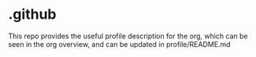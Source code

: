 # .github

This repo provides the useful profile description for the org, which can be seen in the org overview, and can be updated in profile/README.md
